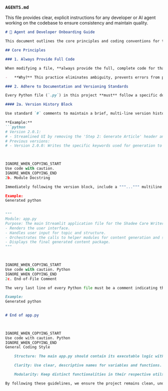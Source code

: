 ### `AGENTS.md`

This file provides clear, explicit instructions for any developer or AI agent working on the codebase to ensure consistency and maintain quality.

```markdown
# 🤖 Agent and Developer Onboarding Guide

This document outlines the core principles and coding conventions for the "Shadee Care Writer's Assistant" project. Adhering to these standards is crucial for maintaining code quality, consistency, and long-term maintainability, especially when collaborating with AI assistants.

## Core Principles

### 1. Always Provide Full Code

When modifying a file, **always provide the full, complete code for that file.** Do not provide snippets, diffs, or instructions to "replace a block."

-   **Why?** This practice eliminates ambiguity, prevents errors from partial updates, and makes it simple to copy and paste the entire file content, ensuring the codebase is always in a well-defined state.

### 2. Adhere to Documentation and Versioning Standards

Every Python file (`.py`) in this project **must** follow a specific documentation structure at the top of the file.

#### 2a. Version History Block

Use standard `#` comments to maintain a brief, multi-line version history. The most recent version should be at the top.

**Example:**
```python
# Version 2.0.1:
# - Streamlined UI by removing the 'Step 2: Generate Article' header and renumbering steps.
# Previous versions:
# - Version 2.0.0: Writes the specific keywords used for generation to G-Sheets.

    

IGNORE_WHEN_COPYING_START
Use code with caution.
IGNORE_WHEN_COPYING_END
2b. Module Docstring

Immediately following the version block, include a """...""" multiline docstring that clearly states the module's purpose and its primary responsibilities.

Example:
Generated python

      
"""
Module: app.py
Purpose: The main Streamlit application file for the Shadee Care Writer's Assistant.
- Renders the user interface.
- Handles user input for topic and structure.
- Orchestrates the calls to helper modules for content generation and saving.
- Displays the final generated content package.
"""

    

IGNORE_WHEN_COPYING_START
Use code with caution. Python
IGNORE_WHEN_COPYING_END
2c. End-of-File Comment

The very last line of every Python file must be a comment indicating the end of the file.

Example:
Generated python

      
# End of app.py

    

IGNORE_WHEN_COPYING_START
Use code with caution. Python
IGNORE_WHEN_COPYING_END
General Coding Style

    Structure: The main app.py should contain its executable logic within a main() function, called by an if __name__ == "__main__": block.

    Clarity: Use clear, descriptive names for variables and functions.

    Modularity: Keep distinct functionalities in their respective utils/ modules (e.g., all Google Sheets logic in g_sheets.py, all OpenAI logic in gpt_helper.py).

By following these guidelines, we ensure the project remains clean, understandable, and easy to build upon.
